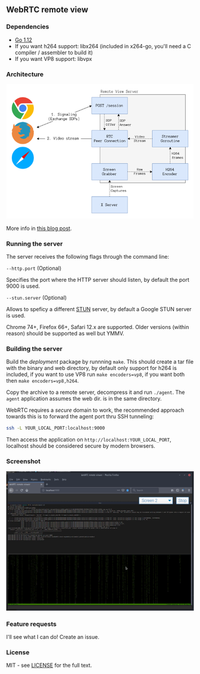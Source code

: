 ## WebRTC remote view

### Dependencies

- [Go 1.12](https://golang.org/doc/install)
- If you want h264 support: libx264 (included in x264-go, you'll need a C compiler / assembler to build it)
- If you want VP8 support: libvpx

### Architecture

![Architecture](docs/architecture.png)

More info in [this blog post](https://viscarra.dev/post/webrtc-remote-screen/). 

### Running the server

The server receives the following flags through the command line:

`--http.port` (Optional) 

Specifies the port where the HTTP server should listen, by default the port 9000 is used.

`--stun.server` (Optional)

Allows to speficy a different [STUN](https://es.wikipedia.org/wiki/STUN) server, by default a Google STUN server is used.

Chrome 74+, Firefox 66+, Safari 12.x are supported. Older versions (within reason) should be supported as well but YMMV.

### Building the server

Build the _deployment_ package by runnning `make`. This should create a tar file with the 
binary and web directory, by default only support for h264 is included, if you want to use VP8 run `make encoders=vp8`, if you want both then `make encoders=vp8,h264`.

Copy the archive to a remote server, decompress it and run `./agent`. The `agent` application assumes the web dir. is in the same directory. 

WebRTC requires a _secure_ domain to work, the recommended approach towards this is to forward the agent port thru SSH tunneling:

```bash
ssh -L YOUR_LOCAL_PORT:localhost:9000 
```

Then access the application on `http://localhost:YOUR_LOCAL_PORT`, localhost should be considered 
secure by modern browsers.

### Screenshot

![Demo screenshot](docs/screenshot.png)

### Feature requests

I'll see what I can do! Create an issue.

### License

MIT - see [LICENSE](LICENSE) for the full text.